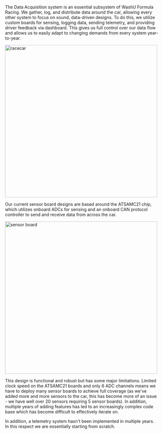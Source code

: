 The Data Acquisition system is an essential subsystem of WashU Formula Racing. We gather, log, and distribute data around the car, allowing every other system to focus on sound, data-driven designs. To do this, we utilize custom boards for sensing, logging data, sending telemetry, and providing driver feedback via dashboard. This gives us full control over our data flow and allows us to easily adapt to changing demands from every system year-to-year. 

<img src="https://github.com/WURacing/DAQ-Project/blob/main/Docs/racecar.png"
     alt="racecar"
     width="500" />
     
Our current sensor board designs are based around the ATSAMC21 chip, which utilizes onboard ADCs for sensing and an onboard CAN protocol controller to send and receive data from across the car.

<img src="https://github.com/WURacing/DAQ-Project/blob/main/Docs/sensorboard.png"
     alt="sensor board"
     width="500" />

This design is functional and robust but has some major limitations. Limited clock speed on the ATSAMC21 boards and only 6 ADC channels means we have to deploy many sensor boards to achieve full coverage (as we've added more and more sensors to the car, this has become more of an issue - we have well over 20 sensors requiring 5 sensor boards). In addition, multiple years of adding features has led to an increasingly complex code base which has become difficult to effectively iterate on.

In addition, a telemetry system hasn't been implemented in multiple years. In this respect we are essentially starting from scratch.